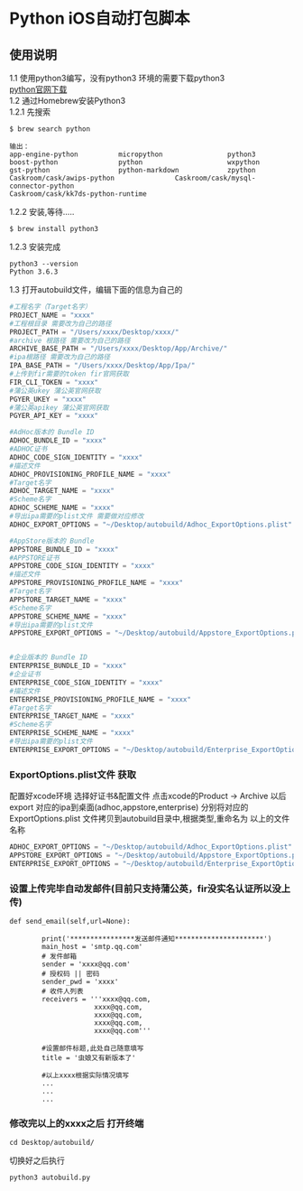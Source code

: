 # Python iOS自动打包脚本

## 使用说明  
1.1 使用python3编写，没有python3 环境的需要下载python3  
[python官网下载](https://www.python.org/downloads/)  
1.2 通过Homebrew安装Python3  
1.2.1 先搜索  

```
$ brew search python
 
输出：
app-engine-python          micropython                python3
boost-python               python                     wxpython
gst-python                 python-markdown            zpython
Caskroom/cask/awips-python               Caskroom/cask/mysql-connector-python
Caskroom/cask/kk7ds-python-runtime
```

1.2.2 安装,等待.....

```
$ brew install python3
```

1.2.3 安装完成

```
python3 --version
Python 3.6.3
```

1.3 打开autobuild文件，编辑下面的信息为自己的

```python
#工程名字（Target名字）
PROJECT_NAME = "xxxx"
#工程根目录 需要改为自己的路径
PROJECT_PATH = "/Users/xxxx/Desktop/xxxx/"
#archive 根路径 需要改为自己的路径
ARCHIVE_BASE_PATH = "/Users/xxxx/Desktop/App/Archive/"
#ipa根路径 需要改为自己的路径
IPA_BASE_PATH = "/Users/xxxx/Desktop/App/Ipa/"
#上传到fir需要的token fir官网获取
FIR_CLI_TOKEN = "xxxx"
#蒲公英ukey 蒲公英官网获取
PGYER_UKEY = "xxxx"
#蒲公英apikey 蒲公英官网获取
PGYER_API_KEY = "xxxx"
```

```python
#AdHoc版本的 Bundle ID
ADHOC_BUNDLE_ID = "xxxx"
#ADHOC证书
ADHOC_CODE_SIGN_IDENTITY = "xxxx"
#描述文件
ADHOC_PROVISIONING_PROFILE_NAME = "xxxx"
#Target名字
ADHOC_TARGET_NAME = "xxxx"
#Scheme名字
ADHOC_SCHEME_NAME = "xxxx"
#导出ipa需要的plist文件 需要做对应修改
ADHOC_EXPORT_OPTIONS = "~/Desktop/autobuild/Adhoc_ExportOptions.plist"

#AppStore版本的 Bundle 
APPSTORE_BUNDLE_ID = "xxxx"
#APPSTORE证书
APPSTORE_CODE_SIGN_IDENTITY = "xxxx"
#描述文件
APPSTORE_PROVISIONING_PROFILE_NAME = "xxxx"
#Target名字
APPSTORE_TARGET_NAME = "xxxx"
#Scheme名字
APPSTORE_SCHEME_NAME = "xxxx"
#导出ipa需要的plist文件
APPSTORE_EXPORT_OPTIONS = "~/Desktop/autobuild/Appstore_ExportOptions.plist"


#企业版本的 Bundle ID
ENTERPRISE_BUNDLE_ID = "xxxx"
#企业证书
ENTERPRISE_CODE_SIGN_IDENTITY = "xxxx"
#描述文件
ENTERPRISE_PROVISIONING_PROFILE_NAME = "xxxx"
#Target名字
ENTERPRISE_TARGET_NAME = "xxxx"
#Scheme名字
ENTERPRISE_SCHEME_NAME = "xxxx"
#导出ipa需要的plist文件
ENTERPRISE_EXPORT_OPTIONS = "~/Desktop/autobuild/Enterprise_ExportOptions.plist"
```

### ExportOptions.plist文件 获取
配置好xcode环境 选择好证书&配置文件 点击xcode的Product -> Archive 以后 export 对应的ipa到桌面(adhoc,appstore,enterprise) 分别将对应的ExportOptions.plist 文件拷贝到autobuild目录中,根据类型,重命名为 以上的文件名称

``` python
ADHOC_EXPORT_OPTIONS = "~/Desktop/autobuild/Adhoc_ExportOptions.plist"
APPSTORE_EXPORT_OPTIONS = "~/Desktop/autobuild/Appstore_ExportOptions.plist"
ENTERPRISE_EXPORT_OPTIONS = "~/Desktop/autobuild/Enterprise_ExportOptions.plist"
```
### 设置上传完毕自动发邮件(目前只支持蒲公英，fir没实名认证所以没上传)

```
def send_email(self,url=None):

		print('****************发送邮件通知**********************')
		main_host = 'smtp.qq.com'
		# 发件邮箱
		sender = 'xxxx@qq.com'
		# 授权码 || 密码
		sender_pwd = 'xxxx'
		# 收件人列表
		receivers = '''xxxx@qq.com,
					 xxxx@qq.com,
					 xxxx@qq.com,
					 xxxx@qq.com,
					 xxxx@qq.com'''

		#设置邮件标题,此处自己随意填写
		title = '虫娘又有新版本了'
		
		#以上xxxx根据实际情况填写
		...
		...
		...
```


### 修改完以上的xxxx之后 打开终端

```
cd Desktop/autobuild/
```
切换好之后执行

```
python3 autobuild.py
```
